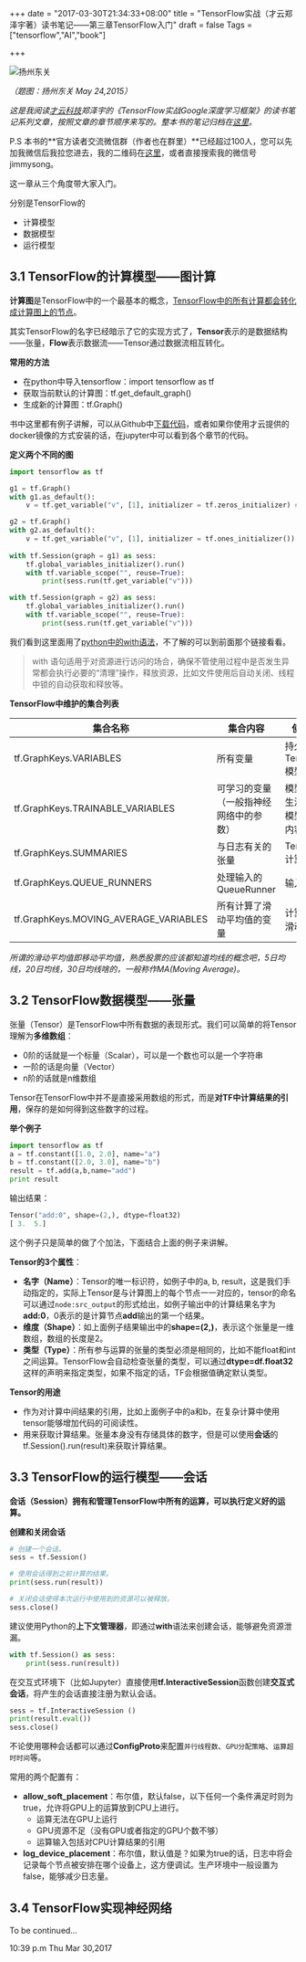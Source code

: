 +++
date = "2017-03-30T21:34:33+08:00"
title = "TensorFlow实战（才云郑泽宇著）读书笔记——第三章TensorFlow入门"
draft = false
Tags = ["tensorflow","AI","book"]

+++

![扬州东关](http://olz1di9xf.bkt.clouddn.com/2015052401.jpg)

*（题图：扬州东关 May 24,2015）*

*这是我阅读[才云科技](caicloud.io)郑泽宇的《TensorFlow实战Google深度学习框架》的读书笔记系列文章，按照文章的章节顺序来写的。整本书的笔记归档在[这里](https://jimmysong.io/tags/tensorflow-practice-reading-notes/)。*

P.S 本书的**官方读者交流微信群（作者也在群里）**已经超过100人，您可以先加我微信后我拉您进去，我的二维码在[这里](rootsongjc.github.io/about)，或者直接搜索我的微信号jimmysong。

这一章从三个角度带大家入门。

分别是TensorFlow的

- 计算模型
- 数据模型
- 运行模型

## 3.1 TensorFlow的计算模型——图计算

**计算图**是TensorFlow中的一个最基本的概念，<u>TensorFlow中的所有计算都会转化成计算图上的节点</u>。

其实TensorFlow的名字已经暗示了它的实现方式了，**Tensor**表示的是数据结构——张量，**Flow**表示数据流——Tensor通过数据流相互转化。

**常用的方法**

- 在python中导入tensorflow：import tensorflow as tf
- 获取当前默认的计算图：tf.get_default_graph()
- 生成新的计算图：tf.Graph()

书中这里都有例子讲解，可以从Github中[下载代码](https://github.com/caicloud/tensorflow-tutorial)，或者如果你使用才云提供的docker镜像的方式安装的话，在jupyter中可以看到各个章节的代码。

**定义两个不同的图**

```python
import tensorflow as tf

g1 = tf.Graph()
with g1.as_default():
    v = tf.get_variable("v", [1], initializer = tf.zeros_initializer) # 设置初始值为0

g2 = tf.Graph()
with g2.as_default():
    v = tf.get_variable("v", [1], initializer = tf.ones_initializer())  # 设置初始值为1
    
with tf.Session(graph = g1) as sess:
    tf.global_variables_initializer().run()
    with tf.variable_scope("", reuse=True):
        print(sess.run(tf.get_variable("v")))

with tf.Session(graph = g2) as sess:
    tf.global_variables_initializer().run()
    with tf.variable_scope("", reuse=True):
        print(sess.run(tf.get_variable("v")))
```

我们看到这里面用了[python中的with语法](https://www.ibm.com/developerworks/cn/opensource/os-cn-pythonwith/)，不了解的可以到前面那个链接看看。

> with 语句适用于对资源进行访问的场合，确保不管使用过程中是否发生异常都会执行必要的“清理”操作，释放资源，比如文件使用后自动关闭、线程中锁的自动获取和释放等。

**TensorFlow中维护的集合列表**

| 集合名称                                  | 集合内容                | 使用场景              |
| ------------------------------------- | ------------------- | ----------------- |
| tf.GraphKeys.VARIABLES                | 所有变量                | 持久化TensorFlow模型   |
| tf.GraphKeys.TRAINABLE_VARIABLES      | 可学习的变量（一般指神经网络中的参数） | 模型训练、生活从呢个模型可视化内容 |
| tf.GraphKeys.SUMMARIES                | 与日志有关的张量            | TensorFlow计算可视化   |
| tf.GraphKeys.QUEUE_RUNNERS            | 处理输入的QueueRunner    | 输入处理              |
| tf.GraphKeys.MOVING_AVERAGE_VARIABLES | 所有计算了滑动平均值的变量       | 计算变量的滑动平均值        |

*所谓的滑动平均值即移动平均值，熟悉股票的应该都知道均线的概念吧，5日均线，20日均线，30日均线啥的，一般称作MA(Moving Average)。*

## 3.2 TensorFlow数据模型——张量

张量（Tensor）是TensorFlow中所有数据的表现形式。我们可以简单的将Tensor理解为**多维数组**：

- 0阶的话就是一个标量（Scalar），可以是一个数也可以是一个字符串
- 一阶的话是向量（Vector）
- n阶的话就是n维数组

Tensor在TensorFlow中并不是直接采用数组的形式，而是**对TF中计算结果的引用**，保存的是如何得到这些数字的过程。

**举个例子**

```Python
import tensorflow as tf
a = tf.constant([1.0, 2.0], name="a")
b = tf.constant([2.0, 3.0], name="b")
result = tf.add(a,b,name="add")
print result
```

输出结果：

```python
Tensor("add:0", shape=(2,), dtype=float32)
[ 3.  5.]
```

这个例子只是简单的做了个加法，下面结合上面的例子来讲解。

**Tensor的3个属性**：

- **名字（Name）**：Tensor的唯一标识符，如例子中的a, b, result，这是我们手动指定的，实际上Tensor是与计算图上的每个节点一一对应的，tensor的命名可以通过`node:src_output`的形式给出，如例子输出中的计算结果名字为**add:0**，0表示的是计算节点**add**输出的第一个结果。
- **维度（Shape）**：如上面例子结果输出中的**shape=(2,)**，表示这个张量是一维数组，数组的长度是2。
- **类型（Type）**：所有参与运算的张量的类型必须是相同的，比如不能float和int之间运算。TensorFlow会自动检查张量的类型，可以通过**dtype=df.float32**这样的声明来指定类型，如果不指定的话，TF会根据值确定默认类型。

**Tensor的用途**

- 作为对计算中间结果的引用，比如上面例子中的a和b，在复杂计算中使用tensor能够增加代码的可阅读性。
- 用来获取计算结果。张量本身没有存储具体的数字，但是可以使用**会话**的tf.Session().run(result)来获取计算结果。

## 3.3 TensorFlow的运行模型——会话

**会话（Session）拥有和管理TensorFlow中所有的运算，可以执行定义好的运算。**

**创建和关闭会话**

```python
# 创建一个会话。
sess = tf.Session()

# 使用会话得到之前计算的结果。
print(sess.run(result))

# 关闭会话使得本次运行中使用到的资源可以被释放。
sess.close()
```

建议使用Python的**上下文管理器**，即通过**with**语法来创建会话，能够避免资源泄漏。

```python
with tf.Session() as sess:
    print(sess.run(result))
```

在交互式环境下（比如Jupyter）直接使用**tf.InteractiveSession**函数创建**交互式会话**，将产生的会话直接注册为默认会话。

```python
sess = tf.InteractiveSession ()
print(result.eval())
sess.close()
```

不论使用哪种会话都可以通过**ConfigProto**来配置`并行线程数`、`GPU分配策略`、`运算超时时间`等。

常用的两个配置有：

- **allow_soft_placement**：布尔值，默认false，以下任何一个条件满足时则为true，允许将GPU上的运算放到CPU上进行。
  - 运算无法在GPU上运行
  - GPU资源不足（没有GPU或者指定的GPU个数不够）
  - 运算输入包括对CPU计算结果的引用
- **log_device_placement**：布尔值，默认值是？如果为true的话，日志中将会记录每个节点被安排在哪个设备上，这方便调试。生产环境中一般设置为false，能够减少日志量。

## 3.4 TensorFlow实现神经网络

To be continued…

10:39 p.m Thu Mar 30,2017
